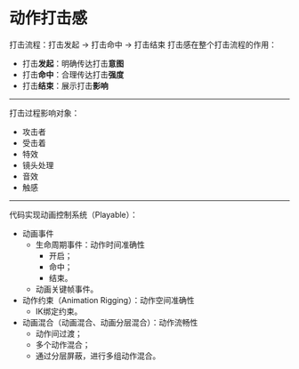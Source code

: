 # 动作打击感
打击流程：打击发起 -> 打击命中 -> 打击结束
打击感在整个打击流程的作用：
- 打击**发起**：明确传达打击**意图**
- 打击**命中**：合理传达打击**强度**
- 打击**结束**：展示打击**影响**
***
打击过程影响对象：
- 攻击者
- 受击着
- 特效
- 镜头处理
- 音效
- 触感
***
代码实现动画控制系统（Playable）：
- 动画事件
  - 生命周期事件：动作时间准确性
    - 开启；
    - 命中；
    - 结束。
  - 动画关键帧事件。   
- 动作约束（Animation Rigging）：动作空间准确性
  - IK绑定约束。
- 动画混合（动画混合、动画分层混合）：动作流畅性
  - 动作间过渡；
  - 多个动作混合；
  - 通过分层屏蔽，进行多组动作混合。
